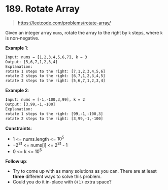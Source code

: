 # 189. Rotate Array

> <https://leetcode.com/problems/rotate-array/>

Given an integer array `nums`, rotate the array to the right by `k` steps,
where `k` is non-negative.

**Example 1**:

```txt
Input: nums = [1,2,3,4,5,6,7], k = 3
Output: [5,6,7,1,2,3,4]
Explanation:
rotate 1 steps to the right: [7,1,2,3,4,5,6]
rotate 2 steps to the right: [6,7,1,2,3,4,5]
rotate 3 steps to the right: [5,6,7,1,2,3,4]
```

**Example 2**:

```txt
Input: nums = [-1,-100,3,99], k = 2
Output: [3,99,-1,-100]
Explanation: 
rotate 1 steps to the right: [99,-1,-100,3]
rotate 2 steps to the right: [3,99,-1,-100]
```

**Constraints**:

- 1 <= nums.length <= $10^5$
- $-2^{31}$ <= nums[i] <= $2^{31}$ - 1
- 0 <= k <= $10^5$

**Follow up**:

- Try to come up with as many solutions as you can. There are at least **three**
  different ways to solve this problem.
- Could you do it in-place with `O(1)` extra space?
